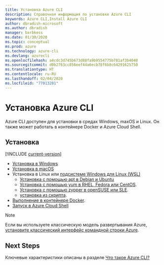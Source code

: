 ```yaml
---
title: Установка Azure CLI
description: Справочная информация по установке Azure CLI
keywords: Azure CLI,Install Azure CLI
author: dbradish-microsoft
ms.author: dbradish
manager: barbkess
ms.date: 01/30/2020
ms.topic: conceptual
ms.prod: azure
ms.technology: azure-cli
ms.devlang: azurecli
ms.openlocfilehash: a4cdc3d745b673d88fa9b9554775b781af3b4048
ms.sourcegitcommit: d0b2763cc856eef44a6ecb78f6b8c64291625750
ms.translationtype: HT
ms.contentlocale: ru-RU
ms.lasthandoff: 02/04/2020
ms.locfileid: "77013201"
---
```

# <a name="install-the-azure-cli"></a>Установка Azure CLI

Azure CLI доступен для установки в средах Windows, maxOS и Linux.  Он также может работать в контейнере Docker и Azure Cloud Shell.

## <a name="install"></a>Установка

[!INCLUDE [current-version](includes/current-version.md)]

* [Установка в Windows](install-azure-cli-windows.md)
* [Установка в macOS](install-azure-cli-macos.md)
* Установка в Linux или [подсистеме Windows для Linux (WSL)](/windows/wsl/about)
  * [Установка с помощью apt в Debian и Ubuntu](install-azure-cli-apt.md)
  * [Установка с помощью yum в RHEL, Fedora или CentOS](install-azure-cli-yum.md).
  * [Установка с помощью zypper в openSUSE или SLE](install-azure-cli-zypper.md).
  * [установка из скрипта](install-azure-cli-linux.md).
* [Выполнение в контейнере Docker](run-azure-cli-docker.md).
* [Запуск в Azure Cloud Shell](/azure/cloud-shell/quickstart)

> [!NOTE]
> Если вы используете классическую модель развертывания Azure, [установите классический интерфейс командной строки Azure](install-classic-cli.md).

## <a name="next-steps"></a>Next Steps

Ключевые характеристики описаны в разделе [Что такое Azure CLI?](what-is-azure-cli.md)
